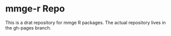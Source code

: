 # mmge-r Repo

This is a drat repository for mmge R packages. The actual repository lives in the
gh-pages branch.
